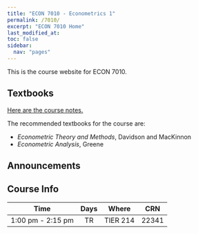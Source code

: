 ```yaml
---
title: "ECON 7010 - Econometrics 1"
permalink: /7010/
excerpt: "ECON 7010 Home"
last_modified_at:
toc: false
sidebar:
  nav: "pages"
---
```


This is the course website for ECON 7010.

## Textbooks
[Here are the course notes.](https://rtgodwin.com/econometrics1.pdf)

The recommended textbooks for the course are:

* *Econometric Theory and Methods*, Davidson and MacKinnon
* *Econometric Analysis*, Greene

## Announcements

<!-- **The first assignment** is due on September 21st. You need to use RStudio. Do [computer lab 1](https://rtgodwin.com/3040/lab1/), watch the [video for computer lab 1](https://www.youtube.com/watch?v=CXToeZnajco), and make sure you can install and use RStudio well before September 21st.
{: .notice--danger}
-->

## Course Info

| Time              | Days          | Where                  | CRN   |
| :---------------: | :-----------: | :--------------------: | :---: |
| 1:00 pm - 2:15 pm | TR            | TIER 214 | 22341 |

